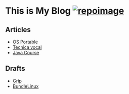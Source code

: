 
# This is My Blog [![repoimage]][repo]

 
## Articles
 - [OS Portable](Posts/OS-portable.md)
 - [Tecnica vocal](Posts/tecnica-vocal.md)
 - [Java Course](JavaCourse)
 

## Drafts
 - [Grip](Drafts/grip)
 - [BundleLinux](Drafts/bundleLinux)
 
 <!--urls-->
 [repo]: https://github.com/Athesto/Athesto.github.io
 [repoimage]: https://img.shields.io/badge/Repository-Here-green




